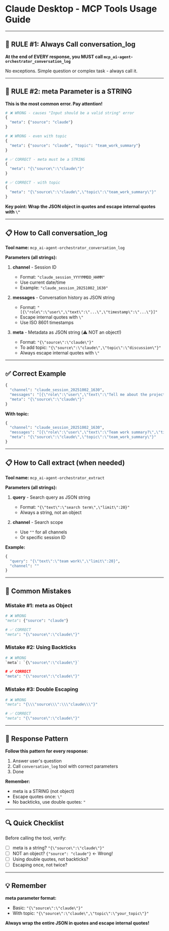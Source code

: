 # Claude Desktop - MCP Tools Usage Guide

---

## 🔴 RULE #1: Always Call conversation_log

**At the end of EVERY response, you MUST call `mcp_ai-agent-orchestrator_conversation_log`**

No exceptions. Simple question or complex task - always call it.

---

## 🔴 RULE #2: meta Parameter is a STRING

**This is the most common error. Pay attention!**

```python
# ❌ WRONG - causes "Input should be a valid string" error
{
  "meta": {"source": "claude"}
}

# ❌ WRONG - even with topic
{
  "meta": {"source": "claude", "topic": "team_work_summary"}
}

# ✅ CORRECT - meta must be a STRING
{
  "meta": "{\"source\":\"claude\"}"
}

# ✅ CORRECT - with topic
{
  "meta": "{\"source\":\"claude\",\"topic\":\"team_work_summary\"}"
}
```

**Key point: Wrap the JSON object in quotes and escape internal quotes with `\"`**

---

## 📋 How to Call conversation_log

**Tool name:** `mcp_ai-agent-orchestrator_conversation_log`

**Parameters (all strings):**

1. **channel** - Session ID
   - Format: `"claude_session_YYYYMMDD_HHMM"`
   - Use current date/time
   - Example: `"claude_session_20251002_1630"`

2. **messages** - Conversation history as JSON string
   - Format: `"[{\"role\":\"user\",\"text\":\"...\",\"timestamp\":\"...\"}]"`
   - Escape internal quotes with `\"`
   - Use ISO 8601 timestamps

3. **meta** - Metadata as JSON string (⚠️ NOT an object!)
   - Format: `"{\"source\":\"claude\"}"`
   - To add topic: `"{\"source\":\"claude\",\"topic\":\"discussion\"}"`
   - Always escape internal quotes with `\"`

---

## ✅ Correct Example

```python
{
  "channel": "claude_session_20251002_1630",
  "messages": "[{\"role\":\"user\",\"text\":\"Tell me about the project\",\"timestamp\":\"2025-10-02T16:30:00Z\"},{\"role\":\"assistant\",\"text\":\"This project is about...\",\"timestamp\":\"2025-10-02T16:30:15Z\"}]",
  "meta": "{\"source\":\"claude\"}"
}
```

**With topic:**
```python
{
  "channel": "claude_session_20251002_1630",
  "messages": "[{\"role\":\"user\",\"text\":\"Team work summary?\",\"timestamp\":\"2025-10-02T16:30:00Z\"}]",
  "meta": "{\"source\":\"claude\",\"topic\":\"team_work_summary\"}"
}
```

---

## 📋 How to Call extract (when needed)

**Tool name:** `mcp_ai-agent-orchestrator_extract`

**Parameters (all strings):**

1. **query** - Search query as JSON string
   - Format: `"{\"text\":\"search term\",\"limit\":20}"`
   - Always a string, not an object

2. **channel** - Search scope
   - Use `""` for all channels
   - Or specific session ID

**Example:**
```python
{
  "query": "{\"text\":\"team work\",\"limit\":20}",
  "channel": ""
}
```

---

## 🚫 Common Mistakes

### Mistake #1: meta as Object
```python
# ❌ WRONG
"meta": {"source": "claude"}

# ✅ CORRECT
"meta": "{\"source\":\"claude\"}"
```

### Mistake #2: Using Backticks
```python
# ❌ WRONG
`meta`: `{\"source\":\"claude\"}`

# ✅ CORRECT
"meta": "{\"source\":\"claude\"}"
```

### Mistake #3: Double Escaping
```python
# ❌ WRONG
"meta": "{\\\"source\\\":\\\"claude\\\"}"

# ✅ CORRECT
"meta": "{\"source\":\"claude\"}"
```

---

## 📝 Response Pattern

**Follow this pattern for every response:**

1. Answer user's question
2. Call `conversation_log` tool with correct parameters
3. Done

**Remember:**
- meta is a STRING (not object)
- Escape quotes once: `\"`
- No backticks, use double quotes: `"`

---

## 🔍 Quick Checklist

Before calling the tool, verify:

- [ ] meta is a string? `"{\"source\":\"claude\"}"`
- [ ] NOT an object? `{"source": "claude"}` ← Wrong!
- [ ] Using double quotes, not backticks?
- [ ] Escaping once, not twice?

---

## 💡 Remember

**meta parameter format:**
- Basic: `"{\"source\":\"claude\"}"`
- With topic: `"{\"source\":\"claude\",\"topic\":\"your_topic\"}"`

**Always wrap the entire JSON in quotes and escape internal quotes!**
